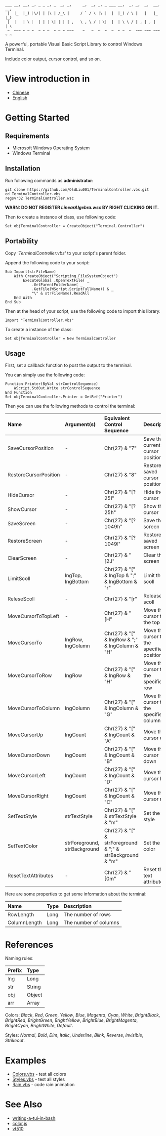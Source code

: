  ```
 ___ __, __, _, _ _ _, _  _, _,     _,  _, _, _ ___ __,  _, _,  _,  __, __,
  |  |_  |_) |\/| | |\ | /_\ |     / ` / \ |\ |  |  |_) / \ |   |   |_  |_)
  |  |   | \ |  | | | \| | | | ,   \ , \ / | \|  |  | \ \ / | , | , |   | \
  ~  ~~~ ~ ~ ~  ~ ~ ~  ~ ~ ~ ~~~    ~   ~  ~  ~  ~  ~ ~  ~  ~~~ ~~~ ~~~ ~ ~
```

A powerful, portable Visual Basic Script Library to control Windows Terminal.

Include color output, cursor control, and so on.

# View introduction in

- [Chinese](Readme_zh.md)
- [English](Readme.md)

# Getting Started

## Requirements

- Microsoft Windows Operating System
- Windows Terminal

## Installation

Run following commands as **administrator**:

```
git clone https://github.com/OldLiu001/TerminalController.vbs.git
cd TerminalController.vbs
regsvr32 TerminalController.wsc
```

**WARN: DO NOT REGISTER *LinearAlgebra.wsc* BY RIGHT CLICKING ON IT.**

Then to create a instance of class, use following code:

```
Set objTerminalController = CreateObject("Terminal.Controller")
```

## Portability

Copy *'TerminalController.vbs'* to your script's parent folder.

Append the following code to your script:

```
Sub Import(strFileName)
	With CreateObject("Scripting.FileSystemObject")
		ExecuteGlobal .OpenTextFile( _
			.GetParentFolderName( _
			.GetFile(WScript.ScriptFullName)) & _
			"\" & strFileName).ReadAll
	End With
End Sub
```

Then at the head of your script, use the following code to import this library:

```
Import "TerminalController.vbs"
```

To create a instance of the class:

```
Set objTerminalController = New TerminalController
```

## Usage

First, set a callback function to post the output to the terminal.

You can simply use the following code:

```
Function Printer(ByVal strControlSequence)
	WScript.StdOut.Write strControlSequence
End Function
Set objTerminalController.Printer = GetRef("Printer")
```

Then you can use the following methods to control the terminal:

|Name|Argument(s)|Equivalent Control Sequence|Description|
|:----|:----|:----|:----|
|SaveCursorPosition|-|Chr(27) & "7"|Save the current cursor position|
|RestoreCursorPosition|-|Chr(27) & "8"|Restore the saved cursor position|
|HideCursor|-|Chr(27) & "[?25l"|Hide the cursor|
|ShowCursor|-|Chr(27) & "[?25h"|Show the cursor|
|SaveScreen|-|Chr(27) & "[?1049h"|Save the screen|
|RestoreScreen|-|Chr(27) & "[?1049l"|Restore the saved screen|
|ClearScreen|-|Chr(27) & "[2J"|Clear the screen|
|LimitScoll|lngTop, lngBottom|Chr(27) & "[" & lngTop & ";" & lngBottom & "r"|Limit the scoll|
|ReleseScoll|-|Chr(27) & "[r"|Release the scoll|
|MoveCursorToTopLeft|-|Chr(27) & "[H"|Move the cursor to the top left|
|MoveCursorTo|lngRow, lngColumn|Chr(27) & "[" & lngRow & ";" & lngColumn & "H"|Move the cursor to the specified position|
|MoveCursorToRow|lngRow|Chr(27) & "[" & lngRow & "H"|Move the cursor to the specified row|
|MoveCursorToColumn|lngColumn|Chr(27) & "[" & lngColumn & "G"|Move the cursor to the specified column|
|MoveCursorUp|lngCount|Chr(27) & "[" & lngCount & "A"|Move the cursor up|
|MoveCursorDown|lngCount|Chr(27) & "[" & lngCount & "B"|Move the cursor down|
|MoveCursorLeft|lngCount|Chr(27) & "[" & lngCount & "D"|Move the cursor left|
|MoveCursorRight|lngCount|Chr(27) & "[" & lngCount & "C"|Move the cursor right|
|SetTextStyle|strTextStyle|Chr(27) & "[" & strTextStyle & "m"|Set the text style|
|SetTextColor|strForeground, strBackground|Chr(27) & "[" & strForeground & ";" & strBackground & "m"|Set the text color|
|ResetTextAttributes|-|Chr(27) & "[0m"|Reset the text attributes|

Here are some properties to get some information about the terminal:

|Name|Type|Description|
|:----|:----|:----|
|RowLength|Long|The number of rows|
|ColumnLength|Long|The number of columns|

# References

Naming rules:

|Prefix|Type|
|:----|:----|
|lng|Long|
|str|String|
|obj|Object|
|arr|Array|

Colors: *Black*, *Red*, *Green*, *Yellow*, *Blue*, *Magenta*, *Cyan*, *White*, *BrightBlack*, *BrightRed*, *BrightGreen*, *BrightYellow*, *BrightBlue*, *BrightMagenta*, *BrightCyan*, *BrightWhite*, *Default*.

Styles: *Normal*, *Bold*, *Dim*, *Italic*, *Underline*, *Blink*, *Reverse*, *Invisible*, *Strikeout*.

# Examples

- [Colors.vbs](Examples/Colors.vbs) - test all colors
- [Styles.vbs](Examples/Styles.vbs) - test all styles
- [Rain.vbs](Examples/Rain.vbs) - code rain animation

# See Also

- [writing-a-tui-in-bash](https://github.com/dylanaraps/writing-a-tui-in-bash)
- [color.js](https://github.com/Marak/colors.js)
- [vt510](https://vt100.net/docs/vt510-rm/contents.html)